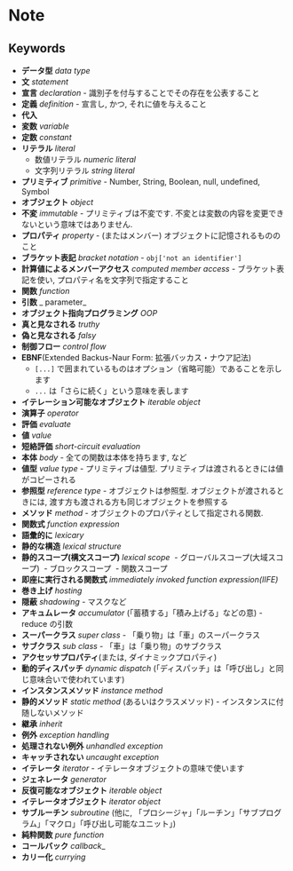 # Note

## Keywords

- __データ型__ _data type_
- __文__ _statement_
- __宣言__ _declaration_ - 識別子を付与することでその存在を公表すること
- __定義__ _definition_ - 宣言し, かつ, それに値を与えること
- __代入__
- __変数__ _variable_
- __定数__ _constant_
- __リテラル__ _literal_
  - 数値リテラル _numeric literal_
  - 文字列リテラル _string literal_
- __プリミティブ__ _primitive_ - Number, String, Boolean, null, undefined, Symbol
- __オブジェクト__ _object_
- __不変__ _immutable_ - プリミティブは不変です. 不変とは変数の内容を変更できないという意味ではありません.
- __プロパティ__ _property_ - (またはメンバー) オブジェクトに記憶されるもののこと
- __ブラケット表記__ _bracket notation_ - `obj['not an identifier']`
- __計算値によるメンバーアクセス__ _computed member access_ - ブラケット表記を使い, プロパティ名を文字列で指定すること
- __関数__ _function_
- __引数__ _ parameter_
- __オブジェクト指向プログラミング__ _OOP_
- __真と見なされる__ _truthy_
- __偽と見なされる__ _falsy_
- __制御フロー__ _control flow_
- __EBNF__(Extended Backus-Naur Form: 拡張バッカス・ナウア記法)
  - `[...]` で囲まれているものはオプション（省略可能）であることを示します
  - `...` は「さらに続く」という意味を表します
- __イテレーション可能なオブジェクト__ _iterable object_
- __演算子__ _operator_
- __評価__ _evaluate_
- __値__ _value_
- __短絡評価__ _short-circuit evaluation_
- __本体__ _body_ - 全ての関数は本体を持ちます, など
- __値型__ _value type_ - プリミティブは値型. プリミティブは渡されるときには値がコピーされる
- __参照型__ _reference type_ - オブジェクトは参照型. オブジェクトが渡されるときには, 渡す方も渡される方も同じオブジェクトを参照する
- __メソッド__ _method_ - オブジェクトのプロパティとして指定される関数.
- __関数式__ _function expression_
- __語彙的に__ _lexicary_
- __静的な構造__ _lexical structure_
- __静的スコープ(構文スコープ)__ _lexical scope_
  - グローバルスコープ(大域スコープ)
  - ブロックスコープ
  - 関数スコープ
- __即座に実行される関数式__ _immediately invoked function expression(IIFE)_
- __巻き上げ__ _hosting_
- __隠蔽__ _shadowing_ - マスクなど
- __アキュムレータ__ _accumulator_ (「蓄積する」「積み上げる」などの意) - reduce の引数
- __スーパークラス__ _super class_ - 「乗り物」は「車」のスーパークラス
- __サブクラス__ _sub class_ - 「車」は「乗り物」のサブクラス
- __アクセッサプロパティ__(または, ダイナミックプロパティ)
- __動的ディスパッチ__ _dynamic dispatch_ (「ディスパッチ」は「呼び出し」と同じ意味合いで使われています)
- __インスタンスメソッド__ _instance method_
- __静的メソッド__ _static method_ (あるいはクラスメソッド) - インスタンスに付随しないメソッド
- __継承__ _inherit_
- __例外__ _exception handling_
- __処理されない例外__ _unhandled exception_
- __キャッチされない__ _uncaught exception_
- __イテレータ__ _iterator_ - イテレータオブジェクトの意味で使います
- __ジェネレータ__ _generator_
- __反復可能なオブジェクト__ _iterable object_
- __イテレータオブジェクト__ _iterator object_
- __サブルーチン__ _subroutine_ (他に, 「プロシージャ」「ルーチン」「サブプログラム」「マクロ」「呼び出し可能なユニット」)
- __純粋関数__ _pure function_
- __コールバック__ _callback__
- __カリー化__ _currying_
